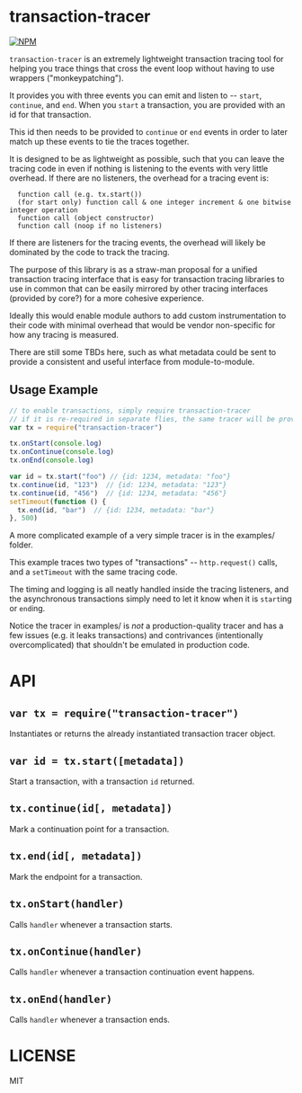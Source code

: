 transaction-tracer
=====

[![NPM](https://nodei.co/npm/transaction-tracer.png)](https://nodei.co/npm/transaction-tracer/)

`transaction-tracer` is an extremely lightweight transaction tracing tool for helping you trace things that cross the event loop without having to use wrappers ("monkeypatching").

It provides you with three events you can emit and listen to -- `start`, `continue`, and `end`. When you `start` a transaction, you are provided with an id for that transaction.

This id then needs to be provided to `continue` or `end` events in order to later match up these events to tie the traces together.

It is designed to be as lightweight as possible, such that you can leave the tracing code in even if nothing is listening to the events with very little overhead. If there are no listeners, the overhead for a tracing event is:

```
  function call (e.g. tx.start())
  (for start only) function call & one integer increment & one bitwise integer operation
  function call (object constructor)
  function call (noop if no listeners)
```
If there are listeners for the tracing events, the overhead will likely be dominated by the code to track the tracing.

The purpose of this library is as a straw-man proposal for a unified transaction tracing interface that is easy for transaction tracing libraries to use in common that can be easily mirrored by other tracing interfaces (provided by core?) for a more cohesive experience.

Ideally this would enable module authors to add custom instrumentation to their code with minimal overhead that would be vendor non-specific for how any tracing is measured.

There are still some TBDs here, such as what metadata could be sent to provide a consistent and useful interface from module-to-module.

Usage Example
---
```javascript
// to enable transactions, simply require transaction-tracer
// if it is re-required in separate flies, the same tracer will be provided.
var tx = require("transaction-tracer")

tx.onStart(console.log)
tx.onContinue(console.log)
tx.onEnd(console.log)

var id = tx.start("foo") // {id: 1234, metadata: "foo"}
tx.continue(id, "123")  // {id: 1234, metadata: "123"}
tx.continue(id, "456")  // {id: 1234, metadata: "456"}
setTimeout(function () {
  tx.end(id, "bar")  // {id: 1234, metadata: "bar"}
}, 500)
```

A more complicated example of a very simple tracer is in the examples/ folder.

This example traces two types of "transactions" -- `http.request()` calls, and a `setTimeout` with the same tracing code.

The timing and logging is all neatly handled inside the tracing listeners, and the asynchronous transactions simply need to let it know when it is `start`ing or `end`ing.

Notice the tracer in examples/ is *not* a production-quality tracer and has a few issues (e.g. it leaks transactions) and contrivances (intentionally overcomplicated) that shouldn't be emulated in production code.

API
===

`var tx = require("transaction-tracer")`
---

Instantiates or returns the already instantiated transaction tracer object.

`var id = tx.start([metadata])`
---

Start a transaction, with a transaction `id` returned.

`tx.continue(id[, metadata])`
---

Mark a continuation point for a transaction.

`tx.end(id[, metadata])`
---

Mark the endpoint for a transaction.

`tx.onStart(handler)`
---

Calls `handler` whenever a transaction starts.

`tx.onContinue(handler)`
---

Calls `handler` whenever a transaction continuation event happens.

`tx.onEnd(handler)`
---

Calls `handler` whenever a transaction ends.

LICENSE
=======

MIT
